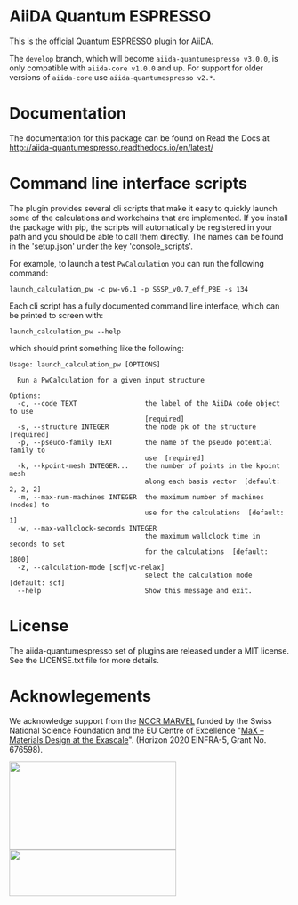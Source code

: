 # AiiDA Quantum ESPRESSO
This is the official Quantum ESPRESSO plugin for AiiDA.

The `develop` branch, which will become `aiida-quantumespresso v3.0.0`,  is only compatible with `aiida-core v1.0.0` and up.
For support for older versions of `aiida-core` use `aiida-quantumespresso v2.*`.

# Documentation
The documentation for this package can be found on Read the Docs at 
http://aiida-quantumespresso.readthedocs.io/en/latest/

# Command line interface scripts
The plugin provides several cli scripts that make it easy to quickly launch some of the calculations and workchains
that are implemented. If you install the package with pip, the scripts will automatically be registered in your path
and you should be able to call them directly. The names can be found in the 'setup.json' under the key 'console_scripts'.

For example, to launch a test `PwCalculation` you can run the following command:

	launch_calculation_pw -c pw-v6.1 -p SSSP_v0.7_eff_PBE -s 134

Each cli script has a fully documented command line interface, which can be printed to screen with:

	launch_calculation_pw --help

which should print something like the following:

	Usage: launch_calculation_pw [OPTIONS]

	  Run a PwCalculation for a given input structure

	Options:
	  -c, --code TEXT                 the label of the AiiDA code object to use
	                                  [required]
	  -s, --structure INTEGER         the node pk of the structure  [required]
	  -p, --pseudo-family TEXT        the name of the pseudo potential family to
	                                  use  [required]
	  -k, --kpoint-mesh INTEGER...    the number of points in the kpoint mesh
	                                  along each basis vector  [default: 2, 2, 2]
	  -m, --max-num-machines INTEGER  the maximum number of machines (nodes) to
	                                  use for the calculations  [default: 1]
	  -w, --max-wallclock-seconds INTEGER
	                                  the maximum wallclock time in seconds to set
	                                  for the calculations  [default: 1800]
	  -z, --calculation-mode [scf|vc-relax]
	                                  select the calculation mode  [default: scf]
	  --help                          Show this message and exit.

# License
The aiida-quantumespresso set of plugins are released under a MIT license. See 
the LICENSE.txt file for more details.

# Acknowlegements
We acknowledge support from the [NCCR MARVEL](http://nccr-marvel.ch/) funded by the Swiss National Science Foundation and the EU Centre of Excellence "[MaX – Materials Design at the Exascale](http://www.max-centre.eu/)". (Horizon 2020 EINFRA-5, Grant No. 676598).

<img src="https://raw.githubusercontent.com/aiidateam/aiida-quantumespresso/develop/docs/source/images/MARVEL.png" width="300px" height="157px"/>

<img src="https://raw.githubusercontent.com/aiidateam/aiida-quantumespresso/develop/docs/source/images/MaX.png" width="300px" height="84px"/>
